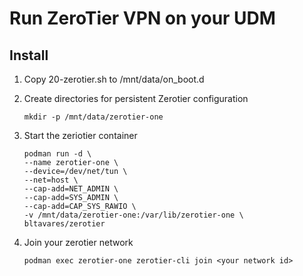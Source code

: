 # Run ZeroTier VPN on your UDM

## Install
1. Copy 20-zerotier.sh to /mnt/data/on_boot.d
2. Create directories for persistent Zerotier configuration

   ```
   mkdir -p /mnt/data/zerotier-one
   ```
3. Start the zeriotier container
   ```
   podman run -d \
   --name zerotier-one \
   --device=/dev/net/tun \
   --net=host \
   --cap-add=NET_ADMIN \
   --cap-add=SYS_ADMIN \
   --cap-add=CAP_SYS_RAWIO \
   -v /mnt/data/zerotier-one:/var/lib/zerotier-one \
   bltavares/zerotier
   ```
4. Join your zerotier network
   ```
   podman exec zerotier-one zerotier-cli join <your network id>
   ```
